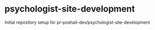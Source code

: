 # psychologist-site-development

Initial repository setup for pr-poehali-dev/psychologist-site-development